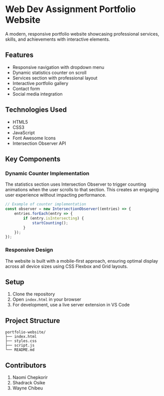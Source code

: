 # Web Dev Assignment Portfolio Website

A modern, responsive portfolio website showcasing professional services, skills, and achievements with interactive elements.

## Features

- Responsive navigation with dropdown menu
- Dynamic statistics counter on scroll
- Services section with professional layout
- Interactive portfolio gallery
- Contact form
- Social media integration

## Technologies Used

- HTML5
- CSS3
- JavaScript
- Font Awesome Icons
- Intersection Observer API

## Key Components

### Dynamic Counter Implementation
The statistics section uses Intersection Observer to trigger counting animations when the user scrolls to that section. This creates an engaging user experience without impacting performance.

```javascript
// Example of counter implementation
const observer = new IntersectionObserver((entries) => {
    entries.forEach(entry => {
        if (entry.isIntersecting) {
            startCounting();
        }
    });
});
```

### Responsive Design
The website is built with a mobile-first approach, ensuring optimal display across all device sizes using CSS Flexbox and Grid layouts.

## Setup

1. Clone the repository
2. Open `index.html` in your browser
3. For development, use a live server extension in VS Code

## Project Structure

```
portfolio-website/
├── index.html
├── styles.css
├── script.js
└── README.md
```

## Contributors
1. Naomi	Chepkorir
2. Shadrack Osike 
3. Wayne Chibeu

